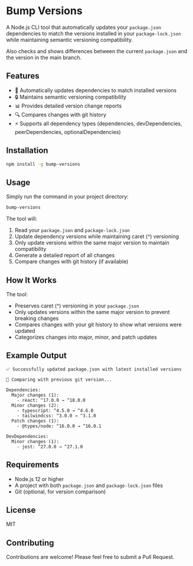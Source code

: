 # Bump Versions

A Node.js CLI tool that automatically updates your `package.json` dependencies to match the versions installed in your `package-lock.json` while maintaining semantic versioning compatibility.

Also checks and shows differences between the current `package.json` and the version in the main branch.

## Features

- 🔄 Automatically updates dependencies to match installed versions
- 🔒 Maintains semantic versioning compatibility
- 📊 Provides detailed version change reports
- 🔍 Compares changes with git history
- ⚡ Supports all dependency types (dependencies, devDependencies, peerDependencies, optionalDependencies)

## Installation

```bash
npm install -g bump-versions
```

## Usage

Simply run the command in your project directory:

```bash
bump-versions
```

The tool will:

1. Read your `package.json` and `package-lock.json`
2. Update dependency versions while maintaining caret (^) versioning
3. Only update versions within the same major version to maintain compatibility
4. Generate a detailed report of all changes
5. Compare changes with git history (if available)

## How It Works

The tool:

- Preserves caret (^) versioning in your `package.json`
- Only updates versions within the same major version to prevent breaking changes
- Compares changes with your git history to show what versions were updated
- Categorizes changes into major, minor, and patch updates

## Example Output

```
✅ Successfully updated package.json with latest installed versions

📜 Comparing with previous git version...

Dependencies:
  Major changes (1):
    - react: ^17.0.0 → ^18.0.0
  Minor changes (2):
    - typescript: ^4.5.0 → ^4.6.0
    - tailwindcss: ^3.0.0 → ^3.1.0
  Patch changes (1):
    - @types/node: ^16.0.0 → ^16.0.1

DevDependencies:
  Minor changes (1):
    - jest: ^27.0.0 → ^27.1.0
```

## Requirements

- Node.js 12 or higher
- A project with both `package.json` and `package-lock.json` files
- Git (optional, for version comparison)

## License

MIT

## Contributing

Contributions are welcome! Please feel free to submit a Pull Request.
